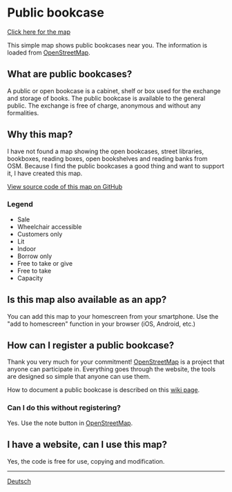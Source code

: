 # Public bookcase

[Click here for the map](https://public-bookcase.github.io/map.html)

This simple map shows public bookcases near you. The information is loaded from [OpenStreetMap](https://www.openstreetmap.org).

## What are public bookcases?

A public or open bookcase is a cabinet, shelf or box used for the exchange and storage of books. The public bookcase is available to the general public. The exchange is free of charge, anonymous and without any formalities.

## Why this map?

I have not found a map showing the open bookcases, street libraries, bookboxes, reading boxes, open bookshelves and reading banks from OSM. Because I find the public bookcases a good thing and want to support it, I have created this map.

[View source code of this map on GitHub](https://github.com/public-bookcase/public-bookcase.github.io)

### Legend

- <i class="fa fa-money"></i> Sale
- <i class="fa fa-wheelchair"></i> Wheelchair accessible
- <i class="fa fa-ticket"></i> Customers only
- <i class="fa fa-lightbulb-o"></i> Lit
- <i class="fa fa-building-o"></i> Indoor
- <i class="fa fa-repeat"></i> Borrow only
- <i class="fa fa-exchange"></i> Free to take or give
- <i class="fa fa-long-arrow-left"></i> Free to take
- <i class="fa fa-book"></i> Capacity

## Is this map also available as an app?

You can add this map to your homescreen from your smartphone. Use the "add to homescreen" function in your browser (iOS, Android, etc.)

## How can I register a public bookcase?

Thank you very much for your commitment! [OpenStreetMap](https://www.openstreetmap.org) is a project that anyone can participate in. Everything goes through the website, the tools are designed so simple that anyone can use them.

How to document a public bookcase is described on this [wiki page](https://wiki.openstreetmap.org/wiki/DE:Tag:amenity%3Dpublic_bookcase).

### Can I do this without registering?

Yes. Use the note button in [OpenStreetMap](https://www.openstreetmap.org).

## I have a website, can I use this map?

Yes, the code is free for use, copying and modification.

---

[Deutsch](/de)
